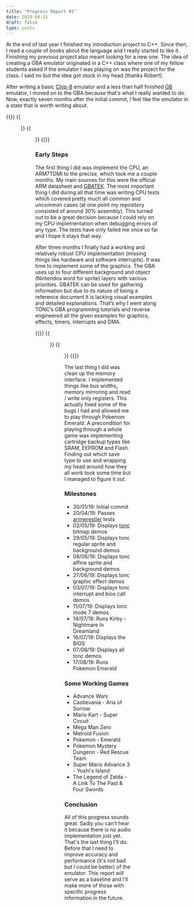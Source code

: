 ```yaml
---
title: "Progress Report #1"
date: 2019-08-31
draft: false
type: posts
---
```

At the end of last year I finished my introduction project to C++. Since then, I read a couple of books about the language and I really started to like it. Finishing my previous project also meant looking for a new one. The idea of creating a GBA emulator originated in a C++ class where one of my fellow students asked if the emulator I was playing on was the project for the class. I said no but the idea got stuck in my head (thanks Robert). 

After writing a basic [Chip-8](https://github.com/jsmolka/sandbox-cpp/tree/master/chip8) emulator and a less than half finished [GB](https://github.com/jsmolka/egg-gb) emulator, I moved on to the GBA because that's what I really wanted to do. Now, exactly seven months after the initial commit, I feel like the emulator in a state that is worth writing about.

{{<figures>}}
  {{<figure src="/img/pokemon_emerald.png" caption="Figure 1 - Pokemon Emerald" class="full left">}}
  {{<figure src="/img/yoshis_island.png" caption="Figure 2 - Yoshi's Island" class="full right">}}
{{</figures>}}

### Early Steps

The first thing I did was implement the CPU, an ARM7TDMI to the precise, which took me a couple months. My main sources for this were the official ARM datasheet and [GBATEK](https://problemkaputt.de/gbatek.htm). The most important thing I did during all that time was writing CPU tests which covered pretty much all common and uncommon cases (at one point my repository consisted of around 30% assembly). This turned out to be a great decision because I could rely on my CPU implementation when debugging errors of any type. The tests have only failed me once so far and I hope it stays that way.

After three months I finally had a working and relatively robust CPU implementation (missing things like hardware and software interrupts). It was time to implement some of the graphics. The GBA uses up to four different background and object (Nintendos word for sprite) layers with various priorities. GBATEK can be used for gathering information but due to its nature of being a reference document it is lacking visual examples and detailed explanations. That’s why I went along TONC’s GBA programming tutorials and reverse engineered all the given examples for graphics, effects, timers, interrupts and DMA.

{{<figures>}}
  {{<figure src="/img/tonc_sbb_aff.png" caption="Figure 3 - Affine tiled background" class="full left">}}
  {{<figure src="/img/tonc_obj_aff.png" caption="Figure 4 - Affine sprite" class="full right">}}
{{</figures>}}

The last thing I did was clean up the memory interface. I implemented things like bus widths, memory mirroring and read / write only registers. This actually fixed some of the bugs I had and allowed me to play through Pokemon Emerald. A precondition for playing through a whole game was implementing cartridge backup types like SRAM, EEPROM and Flash. Finding out which save type to use and wrapping my head around how they all work took some time but I managed to figure it out.


### Milestones

- 30/01/19: Initial commit
- 20/04/19: Passes [armwrestler](https://github.com/Emu-Docs/Emu-Docs/tree/master/Game%20Boy%20Advance/test_roms/arm_wrestler) tests
- 02/05/19: Displays [tonc](https://www.coranac.com/tonc/text/) bitmap demos
- 29/05/19: Displays tonc regular sprite and background demos
- 08/06/19: Displays tonc affine sprite and background demos
- 27/06/19: Displays tonc graphic effect demos
- 03/07/19: Displays tonc interrupt and bios call demos
- 11/07/19: Displays tonc mode 7 demos
- 14/07/19: Runs Kirby - Nightmare In Dreamland
- 16/07/19: Displays the BIOS
- 07/08/19: Displays all tonc demos
- 17/08/19: Runs Pokemon Emerald

### Some Working Games

- Advance Wars
- Castlevania - Aria of Sorrow
- Mario Kart - Super Circuit
- Mega Man Zero
- Metroid Fusion
- Pokemon - Emerald
- Pokemon Mystery Dungeon - Red Rescue Team
- Super Mario Advance 3 - Yoshi's Island
- The Legend of Zelda - A Link To The Past & Four Swords

### Conclusion

All of this progress sounds great. Sadly you can't hear it because there is no audio implementation just yet. That's the last thing I'll do. Before that I need to improve accuracy and performance (it's not bad but I could be better) of the emulator. This report will serve as a baseline and I'll make more of those with specific progress information in the future.
